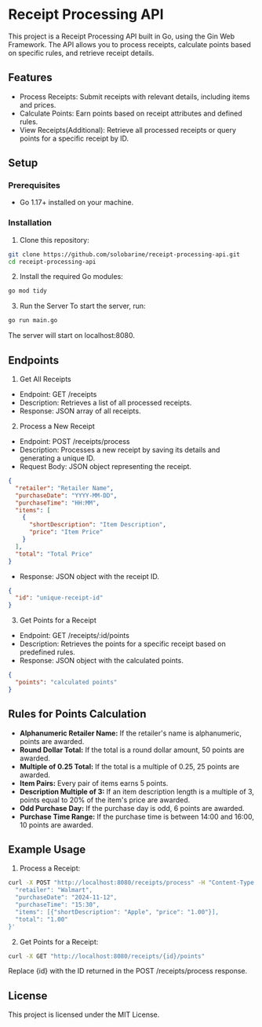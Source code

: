 # Receipt Processing API

This project is a Receipt Processing API built in Go, using the Gin Web Framework. The API allows you to process receipts, calculate points based on specific rules, and retrieve receipt details.

## Features

- Process Receipts: Submit receipts with relevant details, including items and prices.
- Calculate Points: Earn points based on receipt attributes and defined rules.
- View Receipts(Additional): Retrieve all processed receipts or query points for a specific receipt by ID.

## Setup

### Prerequisites

- Go 1.17+ installed on your machine.

### Installation

1. Clone this repository:

```bash
git clone https://github.com/solobarine/receipt-processing-api.git
cd receipt-processing-api
```

2. Install the required Go modules:

```bash
go mod tidy
```

3. Run the Server
   To start the server, run:

```bash
go run main.go
```

The server will start on localhost:8080.

## Endpoints

1. Get All Receipts

- Endpoint: GET /receipts
- Description: Retrieves a list of all processed receipts.
- Response: JSON array of all receipts.

2. Process a New Receipt

- Endpoint: POST /receipts/process
- Description: Processes a new receipt by saving its details and generating a unique ID.
- Request Body: JSON object representing the receipt.

```json
{
  "retailer": "Retailer Name",
  "purchaseDate": "YYYY-MM-DD",
  "purchaseTime": "HH:MM",
  "items": [
    {
      "shortDescription": "Item Description",
      "price": "Item Price"
    }
  ],
  "total": "Total Price"
}
```

- Response: JSON object with the receipt ID.

```json
{
  "id": "unique-receipt-id"
}
```

3. Get Points for a Receipt

- Endpoint: GET /receipts/:id/points
- Description: Retrieves the points for a specific receipt based on predefined rules.
- Response: JSON object with the calculated points.

```json
{
  "points": "calculated points"
}
```

## Rules for Points Calculation

- **Alphanumeric Retailer Name:** If the retailer's name is alphanumeric, points are awarded.
- **Round Dollar Total:** If the total is a round dollar amount, 50 points are awarded.
- **Multiple of 0.25 Total:** If the total is a multiple of 0.25, 25 points are awarded.
- **Item Pairs:** Every pair of items earns 5 points.
- **Description Multiple of 3:** If an item description length is a multiple of 3, points equal to 20% of the item's price are awarded.
- **Odd Purchase Day:** If the purchase day is odd, 6 points are awarded.
- **Purchase Time Range:** If the purchase time is between 14:00 and 16:00, 10 points are awarded.

## Example Usage

1. Process a Receipt:

```bash
curl -X POST "http://localhost:8080/receipts/process" -H "Content-Type: application/json" -d '{
  "retailer": "Walmart",
  "purchaseDate": "2024-11-12",
  "purchaseTime": "15:30",
  "items": [{"shortDescription": "Apple", "price": "1.00"}],
  "total": "1.00"
}'
```

2. Get Points for a Receipt:

```bash
curl -X GET "http://localhost:8080/receipts/{id}/points"
```

Replace {id} with the ID returned in the POST /receipts/process response.

## License

This project is licensed under the MIT License.
